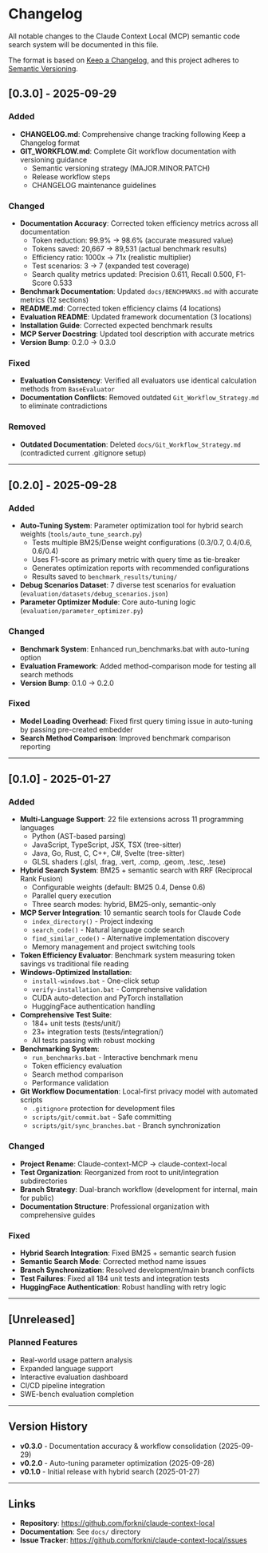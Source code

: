 # Changelog

All notable changes to the Claude Context Local (MCP) semantic code search system will be documented in this file.

The format is based on [Keep a Changelog](https://keepachangelog.com/en/1.0.0/),
and this project adheres to [Semantic Versioning](https://semver.org/spec/v2.0.0.html).

## [0.3.0] - 2025-09-29

### Added
- **CHANGELOG.md**: Comprehensive change tracking following Keep a Changelog format
- **GIT_WORKFLOW.md**: Complete Git workflow documentation with versioning guidance
  - Semantic versioning strategy (MAJOR.MINOR.PATCH)
  - Release workflow steps
  - CHANGELOG maintenance guidelines

### Changed
- **Documentation Accuracy**: Corrected token efficiency metrics across all documentation
  - Token reduction: 99.9% → 98.6% (accurate measured value)
  - Tokens saved: 20,667 → 89,531 (actual benchmark results)
  - Efficiency ratio: 1000x → 71x (realistic multiplier)
  - Test scenarios: 3 → 7 (expanded test coverage)
  - Search quality metrics updated: Precision 0.611, Recall 0.500, F1-Score 0.533
- **Benchmark Documentation**: Updated `docs/BENCHMARKS.md` with accurate metrics (12 sections)
- **README.md**: Corrected token efficiency claims (4 locations)
- **Evaluation README**: Updated framework documentation (3 locations)
- **Installation Guide**: Corrected expected benchmark results
- **MCP Server Docstring**: Updated tool description with accurate metrics
- **Version Bump**: 0.2.0 → 0.3.0

### Fixed
- **Evaluation Consistency**: Verified all evaluators use identical calculation methods from `BaseEvaluator`
- **Documentation Conflicts**: Removed outdated `Git_Workflow_Strategy.md` to eliminate contradictions

### Removed
- **Outdated Documentation**: Deleted `docs/Git_Workflow_Strategy.md` (contradicted current .gitignore setup)

---

## [0.2.0] - 2025-09-28

### Added
- **Auto-Tuning System**: Parameter optimization tool for hybrid search weights (`tools/auto_tune_search.py`)
  - Tests multiple BM25/Dense weight configurations (0.3/0.7, 0.4/0.6, 0.6/0.4)
  - Uses F1-score as primary metric with query time as tie-breaker
  - Generates optimization reports with recommended configurations
  - Results saved to `benchmark_results/tuning/`
- **Debug Scenarios Dataset**: 7 diverse test scenarios for evaluation (`evaluation/datasets/debug_scenarios.json`)
- **Parameter Optimizer Module**: Core auto-tuning logic (`evaluation/parameter_optimizer.py`)

### Changed
- **Benchmark System**: Enhanced run_benchmarks.bat with auto-tuning option
- **Evaluation Framework**: Added method-comparison mode for testing all search methods
- **Version Bump**: 0.1.0 → 0.2.0

### Fixed
- **Model Loading Overhead**: Fixed first query timing issue in auto-tuning by passing pre-created embedder
- **Search Method Comparison**: Improved benchmark comparison reporting

---

## [0.1.0] - 2025-01-27

### Added
- **Multi-Language Support**: 22 file extensions across 11 programming languages
  - Python (AST-based parsing)
  - JavaScript, TypeScript, JSX, TSX (tree-sitter)
  - Java, Go, Rust, C, C++, C#, Svelte (tree-sitter)
  - GLSL shaders (.glsl, .frag, .vert, .comp, .geom, .tesc, .tese)
- **Hybrid Search System**: BM25 + semantic search with RRF (Reciprocal Rank Fusion)
  - Configurable weights (default: BM25 0.4, Dense 0.6)
  - Parallel query execution
  - Three search modes: hybrid, BM25-only, semantic-only
- **MCP Server Integration**: 10 semantic search tools for Claude Code
  - `index_directory()` - Project indexing
  - `search_code()` - Natural language code search
  - `find_similar_code()` - Alternative implementation discovery
  - Memory management and project switching tools
- **Token Efficiency Evaluator**: Benchmark system measuring token savings vs traditional file reading
- **Windows-Optimized Installation**:
  - `install-windows.bat` - One-click setup
  - `verify-installation.bat` - Comprehensive validation
  - CUDA auto-detection and PyTorch installation
  - HuggingFace authentication handling
- **Comprehensive Test Suite**:
  - 184+ unit tests (tests/unit/)
  - 23+ integration tests (tests/integration/)
  - All tests passing with robust mocking
- **Benchmarking System**:
  - `run_benchmarks.bat` - Interactive benchmark menu
  - Token efficiency evaluation
  - Search method comparison
  - Performance validation
- **Git Workflow Documentation**: Local-first privacy model with automated scripts
  - `.gitignore` protection for development files
  - `scripts/git/commit.bat` - Safe committing
  - `scripts/git/sync_branches.bat` - Branch synchronization

### Changed
- **Project Rename**: Claude-context-MCP → claude-context-local
- **Test Organization**: Reorganized from root to unit/integration subdirectories
- **Branch Strategy**: Dual-branch workflow (development for internal, main for public)
- **Documentation Structure**: Professional organization with comprehensive guides

### Fixed
- **Hybrid Search Integration**: Fixed BM25 + semantic search fusion
- **Semantic Search Mode**: Corrected method name issues
- **Branch Synchronization**: Resolved development/main branch conflicts
- **Test Failures**: Fixed all 184 unit tests and integration tests
- **HuggingFace Authentication**: Robust handling with retry logic

---

## [Unreleased]

### Planned Features
- Real-world usage pattern analysis
- Expanded language support
- Interactive evaluation dashboard
- CI/CD pipeline integration
- SWE-bench evaluation completion

---

## Version History

- **v0.3.0** - Documentation accuracy & workflow consolidation (2025-09-29)
- **v0.2.0** - Auto-tuning parameter optimization (2025-09-28)
- **v0.1.0** - Initial release with hybrid search (2025-01-27)

---

## Links

- **Repository**: https://github.com/forkni/claude-context-local
- **Documentation**: See `docs/` directory
- **Issue Tracker**: https://github.com/forkni/claude-context-local/issues